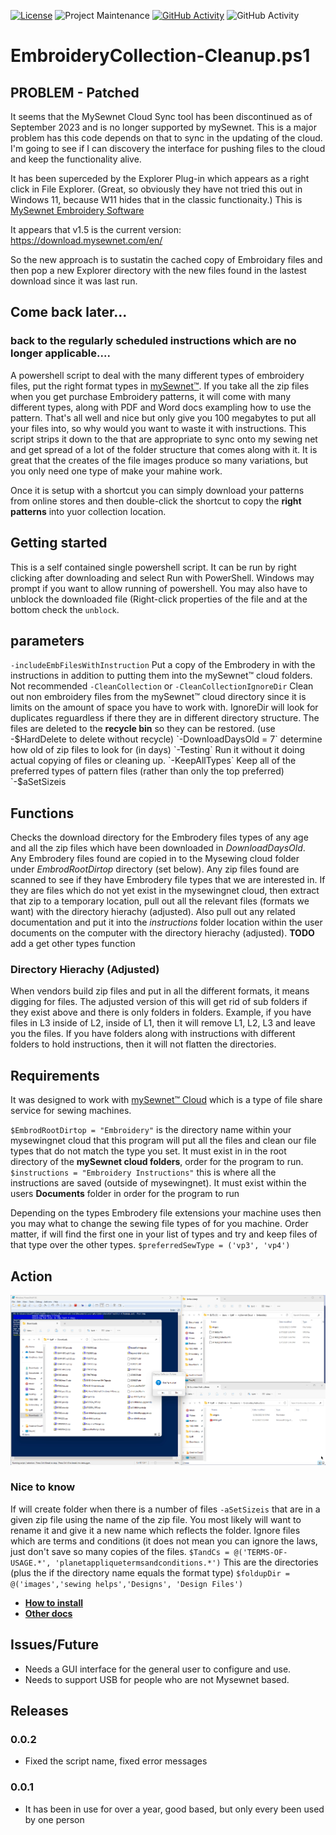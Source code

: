 [![License][license-shield]][LICENSE]
![Project Maintenance][maintenance-shield]
[![GitHub Activity][commits-shield]][commits]
![GitHub Activity][releases-shield]

# EmbroideryCollection-Cleanup.ps1

## PROBLEM - Patched
It seems that the MySewnet Cloud Sync tool has been discontinued as of September 2023 and is no longer supported by mySewnet.  This is a major problem has this code depends on that to sync in the updating of the cloud. I'm going to see if I can discovery the interface for pushing files to the cloud and keep the functionality alive.

It has been superceded by the Explorer Plug-in which appears as a right click in File Explorer.  (Great, so obviously they have not tried this out in Windows 11, because W11 hides that in the classic functionaity.)
This is [MySewnet Embroidery Software](https://softwarehelp.mysewnet.com/MSW/140/Configure/#t=Topics%2FUsing_the_Explorer_Plugin.htm)  


It appears that v1.5 is the current version:
https://download.mysewnet.com/en/


So the new approach is to sustatin the cached copy of Embroidary files and then pop a new Explorer directory with the new files found in the lastest download since it was last run.


## Come back later...

### back to the regularly scheduled instructions which are no longer applicable....
A powershell script to deal with the many different types of embroidery files, put the right format types in [mySewnet™](https://mysewnet.com/).  If you take all the zip files when you get purchase Embroidery patterns, it will come with many different types, along with PDF and Word docs exampling how to use the pattern.  That's all well and nice but only give you 100 megabytes to put all your files into, so why would you want to waste it with instructions. This script strips it down to the that are appropriate to sync onto my sewing net and get spread of a lot of the folder structure that comes along with it.  It is great that the creates of the file images produce so many variations, but you only need one type of make your mahine work.

Once it is setup with a shortcut you can simply download your patterns from online stores and then double-click the shortcut to copy the **right patterns** into yuor collection location.

## Getting started
This is a self contained single powershell script.  It can be run by right clicking after downloading and select Run with PowerShell.  Windows may prompt if you want to allow running of powershell.  You may also have to unblock the downloaded file (Right-click properties of the file and at the bottom check the `unblock`.


## parameters
`-includeEmbFilesWithInstruction` Put a copy of the Embrodery in with the instructions in addition to putting them into the mySewnet™ cloud folders.  Not recommended
`-CleanCollection` or `-CleanCollectionIgnoreDir`  Clean out non embroidery files from the mySewnet™ cloud directory since it is limits on the amount of space you have to work with.  IgnoreDir will look for duplicates reguardless if there they are in different directory structure.  The files are deleted to the **recycle bin** so they can be restored. (use -$HardDelete to delete without recycle)
`-DownloadDaysOld = 7`  determine how old of zip files to look for (in days) 
`-Testing`  Run it without it doing actual copying of files or cleaning up.
`-KeepAllTypes` Keep all of the preferred types of pattern files (rather than only the top preferred)
`-$aSetSizeis

## Functions

Checks the download directory for the Embrodery files types of any age and all the zip files which have been downloaded in *DownloadDaysOld*.  
Any Embrodery files found are copied in to the Mysewing cloud folder under *EmbrodRootDirtop* directory (set below).
Any zip files found are scanned to see if they have Embrodery file types that we are interested in.  If they are files which do not yet exist in the
mysewingnet cloud, then extract that zip to a temporary location, pull out all the relevant files (formats we want) with the directory hierachy (adjusted).  Also pull out any related documentation and put it into the *instructions* folder location within the user documents on the computer with the directory hierachy (adjusted).
**TODO** add a get other types function

### Directory Hierachy (Adjusted)
When vendors build zip files and put in all the different formats, it means digging for files.  The adjusted version of this will get rid of sub folders if they exist above and there is only folders in folders.  Example, if you have files in L3 inside of L2, inside of L1, then it will remove L1, L2, L3 and leave you the files.  If you have folders along with instructions with different folders to hold instructions, then it will not flatten the directories.

## Requirements

It was designed to work with [mySewnet™ Cloud](https://cloud.mysewnet.com/) which is a type of file share service for sewing machines.

`$EmbrodRootDirtop = "Embroidery"` is the directory name within your mysewingnet cloud that this program will put all the files and clean our file types that do not match the type you set.  It must exist in in the root directory of the **mySewnet cloud folders**, order for the program to run.
`$instructions = "Embroidery Instructions"`  this is where all the instructions are saved (outside of mysewingnet).  It must exist within the users **Documents** folder in order for the program to run

Depending on the types Embrodery file extensions your machine uses then you may what to change the sewing file types of for you machine.  Order matter, if will find the first one in your list of types and try and keep files of that type over the other types.
`$preferredSewType = ('vp3', 'vp4')`

## Action
![powershell running](docs/images/explorer_2022-12-26_17-32-05.gif)

### Nice to know

If will create folder when there is a number of files `-aSetSizeis` that are in a given zip file using the name of the zip file.  You most likely will want to rename it and give it a new name which reflects the folder.
Ignore files which are terms and conditions (it does not mean you can ignore the laws, just don't save so many copies of the files.
`$TandCs = @('TERMS-OF-USAGE.*', 'planetappliquetermsandconditions.*')`
This are the directories (plus the if the directory name equals the format type)
`$foldupDir = @('images','sewing helps','Designs', 'Design Files')`

 - **[How to install](docs/How-to-Install.md)**
 - **[Other docs](docs/)**

## Issues/Future
- Needs a GUI interface for the general user to configure and use.
- Needs to support USB for people who are not Mysewnet based.

## Releases
### 0.0.2
- Fixed the script name, fixed error messages
### 0.0.1
- It has been in use for over a year, good based, but only every been used by one person


[license-shield]: https://img.shields.io/github/license/D-Jeffrey/Embroidery-File-Organize.svg?style=for-the-badge
[license]: LICENSE
[commits]: https://github.com/D-Jeffrey/Embroidery-File-Organize/commits
[commits-shield]: https://img.shields.io/github/commit-activity/y/D-Jeffrey/Embroidery-File-Organize?style=for-the-badge
[maintenance-shield]: https://img.shields.io/maintenance/yes/2023.svg?style=for-the-badge
[releases-shield]: https://img.shields.io/github/v/release/D-Jeffrey/Embroidery-File-Organize.svg?style=for-the-badge
